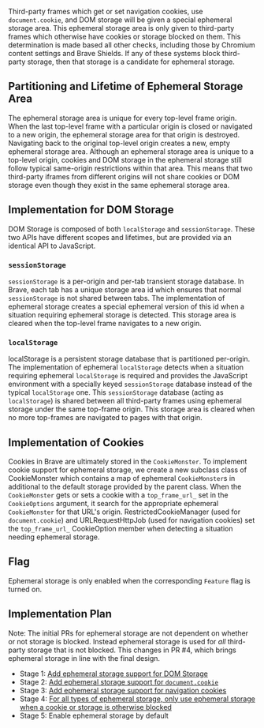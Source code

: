 
Third-party frames which get or set navigation cookies, use `document.cookie`,
and DOM storage will be given a special ephemeral storage area. This ephemeral
storage area is only given to third-party frames which otherwise have cookies
or storage blocked on them. This determination is made based all other checks,
including those by Chromium content settings and Brave Shields. If any of these
systems block third-party storage, then that storage is a candidate for
ephemeral storage.

## Partitioning and Lifetime of Ephemeral Storage Area

The ephemeral storage area is unique for every top-level frame origin. When
the last top-level frame with a particular origin is closed or navigated to a new
origin, the ephemeral storage area for that origin is destroyed. Navigating
back to the original top-level origin creates a new, empty ephemeral storage
area.  Although an ephemeral storage area is unique to a top-level origin,
cookies and DOM storage in the ephemeral storage still follow typical
same-origin restrictions within that area. This means that two third-party
iframes from different origins will not share cookies or DOM storage even
though they exist in the same ephemeral storage area.

## Implementation for DOM Storage

DOM Storage is composed of both `localStorage` and `sessionStorage`. These
two APIs have different scopes and lifetimes, but are provided via an
identical API to JavaScript.

### `sessionStorage`

`sessionStorage` is a per-origin and per-tab transient storage database. In
Brave, each tab has a unique storage area id which ensures that normal
`sessionStorage` is not shared between tabs. The implementation of ephemeral
storage creates a special ephemeral version of this id when a situation
requiring ephemeral storage is detected. This storage area is cleared when the
top-level frame navigates to a new origin.

### `localStorage`

localStorage is a persistent storage database that is partitioned per-origin.
The implementation of ephemeral `localStorage` detects when a situation requiring
ephemeral `localStorage` is required and provides the JavaScript environment with
a specially keyed `sessionStorage` database instead of the typical `localStorage`
one. This `sessionStorage` database (acting as `localStorage`) is shared between
all third-party frames using ephemeral storage under the same top-frame origin.
This storage area is cleared when no more top-frames are navigated to
pages with that origin.

## Implementation of Cookies

Cookies in Brave are ultimately stored in the `CookieMonster`. To implement cookie
support for ephemeral storage, we create a new subclass class of CookieMonster
which contains a map of ephemeral `CookieMonster`s in additional to the default
storage provided by the parent class. When the `CookieMonster` gets or sets a
cookie with a `top_frame_url_` set in the `CookieOptions` argument, it search for the
appropriate ephemeral `CookieMonster` for that URL's origin. RestrictedCookieManager
(used for `document.cookie`) and URLRequestHttpJob (used for navigation cookies)
set the `top_frame_url_` CookieOption member when detecting a situation needing
ephemeral storage.

## Flag

Ephemeral storage is only enabled when the corresponding `Feature` flag is turned
on.

## Implementation Plan

Note: The initial PRs for ephemeral storage are not dependent on whether or not
storage is blocked. Instead ephemeral storage is used for *all* third-party
storage that is not blocked. This changes in PR #4, which brings ephemeral
storage in line with the final design.

* Stage 1: [Add ephemeral storage support for DOM Storage](https://github.com/brave/brave-core/pull/6560)
* Stage 2: [Add ephemeral storage support for `document.cookie`](https://github.com/brave/brave-core/pull/7154)
* Stage 3: [Add ephemeral storage support for navigation cookies](https://github.com/brave/brave-core/pull/7387)
* Stage 4: [For all types of ephemeral storage, only use ephemeral storage when a cookie or storage is otherwise blocked](https://github.com/brave/brave-core/pull/7207)
* Stage 5: Enable ephemeral storage by default
